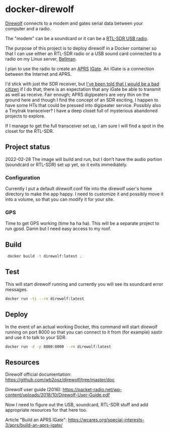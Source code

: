 # docker-direwolf

[Direwolf](https://github.com/wb2osz/direwolf) connects to a modem
and gates serial data between your computer and a radio.

The "modem" can be a soundcard or it can be a [RTL-SDR USB radio](https://www.rtl-sdr.com).

The purpose of this project is to deploy direwolf in
a Docker container so that I can use either an RTL-SDR radio
or a USB sound card connected to a radio on my Linux server, [Bellman]().

I plan to use the radio to create an [APRS](https://aprs.org) [IGate](http://www.aprs-is.net/IGating.aspx).
An IGate is a connection between the Internet and APRS.

I'd stick with just the SDR receiver, but [I've been told that I would
be a bad citizen]() if I do that; there is an expectation that any iGate be
able to transmit as well as receive. Fair enough; APRS digipeaters are
very thin on the ground here and though I find the concept of an SDR
exciting, I happen to have some HTs that could be pressed into digipeater
service. Possibly also a Tinytrak transceiver? I have a deep closet
full of mysterious abandoned projects to explore.

If I manage to get the full transceiver set up, I am sure I will find
a spot in the closet for the RTL-SDR.

## Project status

2022-02-28 The image will build and run, but I don't have the audio portion (soundcard or RTL-SDR)
set up yet, so it exits immediately.

### Configuration

Currently I put a default direwolf.conf file into the direwolf user's home directory
to make the app happy. I need to customize it and possibly move it into a volume,
so that you can modify it for your site.

### GPS

Time to get GPS working (time ha ha ha).
This will be a separate project to run gpsd.
Damn but I need easy access to my roof.

## Build

```bash
 docker build -t direwolf:latest .
```

## Test

This will start direwolf running and currently you will see its soundcard error messages.
```bash
docker run -ti --rm direwolf:latest
```

## Deploy

In the event of an actual working Docker,
this command will start direwolf running on port 8000
so that you can connect to it from (for example)
xastir and use it to talk to your SDR.

```bash
docker run -d -p 8000:8000 --rm direwolf:latest
```

## Resources

Direwolf official documentation: https://github.com/wb2osz/direwolf/tree/master/doc

Direwolf user guide (2016): https://packet-radio.net/wp-content/uploads/2018/10/Direwolf-User-Guide.pdf

Now I need to figure out the USB, soundcard, RTL-SDR stuff and add appropriate resources for that here too.

Article "Build an APRS IGate": https://wcares.org/special-interests-3/aprs/build-an-aprs-igate/

